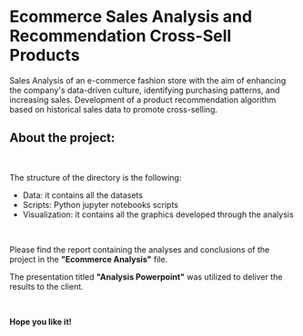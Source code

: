 # Ecommerce Sales Analysis and Recommendation Cross-Sell Products 

Sales Analysis of an e-commerce fashion store with the aim of enhancing the company's data-driven culture, identifying purchasing patterns, and increasing sales. 
Development of a product recommendation algorithm based on historical sales data to promote cross-selling.

About the project:
-------------------

<br>

The structure of the directory is the following: 

- Data: it contains all the datasets
- Scripts: Python jupyter notebooks scripts
- Visualization: it contains all the graphics developed through the analysis


<br>

Please find the report containing the analyses and conclusions of the project in the **"Ecommerce Analysis"** file. 

The presentation titled **"Analysis Powerpoint"** was utilized to deliver the results to the client.

<br>

**Hope you like it!**
